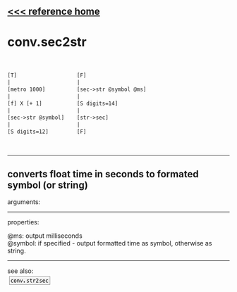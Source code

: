 [<<< reference home](ceammc_lib.md)
---

# conv.sec2str

```


[T]                   [F]
|                     |
[metro 1000]          [sec->str @symbol @ms]
|                     |
[f] X [+ 1]           [S digits=14]
|                     |
[sec->str @symbol]    [str->sec]
|                     |
[S digits=12]         [F]

            
```
---
converts float time in seconds to formated symbol (or
            string)
---
arguments:


---
properties:

@ms: output milliseconds<br>
@symbol: if specified - output formatted time as symbol,
            otherwise as string.<br>

---
see also:<br>
[![conv.str2sec](img/object_conv.str2sec.png)](conv.str2sec.md)
